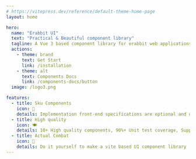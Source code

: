 ```yaml
---
# https://vitepress.dev/reference/default-theme-home-page
layout: home

hero:
  name: "Erabbit UI"
  text: "Practical & Beautiful component library"
  tagline: A Vue 3 based component library for erabbit web applications
  actions:
    - theme: brand
      text: Get Start
      link: /installation
    - theme: alt
      text: Components Docs
      link: /components-docs/button
  image: /logo3.png

features:
  - title: Sku Components
    icon: 🍧
    details: Implementation front-end specifications are optional and disabled
  - title: High quality
    icon: 🍽️
    details: 10+ High quality components, 90%+ Unit test coverage, Support Tree Shaking
  - title: Actual Combat
    icon: 🍔
    details: Do it yourself to make a vite based UI component library
---
```


